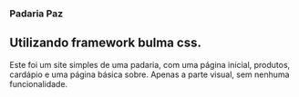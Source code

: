 ### Padaria Paz 

<h2>Utilizando framework bulma css.</h2>

<p>Este foi um site simples de uma padaria, com uma página inicial, produtos, cardápio e uma página básica sobre.
Apenas a parte visual, sem nenhuma funcionalidade.</p>
